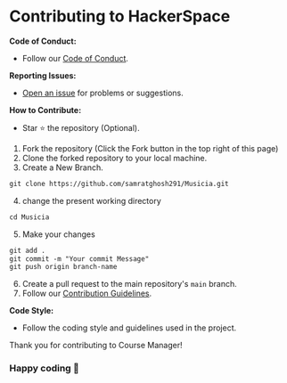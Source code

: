 # Contributing to HackerSpace

**Code of Conduct:**
- Follow our [Code of Conduct](CODE_OF_CONDUCT.md).

**Reporting Issues:**
- [Open an issue](https://github.com/Hackerspace2023/HackerSpace/issues) for problems or suggestions.

**How to Contribute:**
- Star ⭐ the repository (Optional).
1. Fork the repository (Click the Fork button in the top right of this page)
2. Clone the forked repository to your local machine.
3. Create a New Branch.

```markdown
git clone https://github.com/samratghosh291/Musicia.git
```

4. change the present working directory

```markdown
cd Musicia
```

5. Make your changes

```markdown
git add .
git commit -m "Your commit Message"
git push origin branch-name
```

6. Create a pull request to the main repository's `main` branch.
7. Follow our [Contribution Guidelines](CONTRIBUTING.md).

**Code Style:**
- Follow the coding style and guidelines used in the project.

Thank you for contributing to Course Manager!

### Happy coding 🚀
